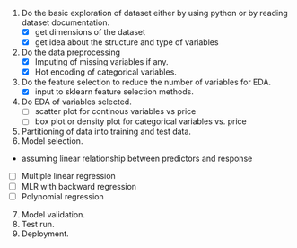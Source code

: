 1. Do the basic exploration of dataset either by using python or by reading dataset documentation.
   - [x] get dimensions of the dataset 
   - [x] get idea about the structure and type of variables
2. Do the data preprocessing 
   - [x] Imputing of missing variables if any.
   - [x] Hot encoding of categorical variables.
3. Do the feature selection to reduce the number of variables for EDA.
   - [x] input to sklearn feature selection methods.
4. Do EDA of variables selected.
   - [ ] scatter plot for continous variables vs price
   - [ ] box plot or density plot for categorical variables vs. price
5. Partitioning of data into training and test data.
6. Model selection.
  - assuming linear relationship between predictors and response
  - [ ] Multiple linear regression
  - [ ] MLR with backward regression
  - [ ] Polynomial regression
7. Model validation.
8. Test run.
9. Deployment.

